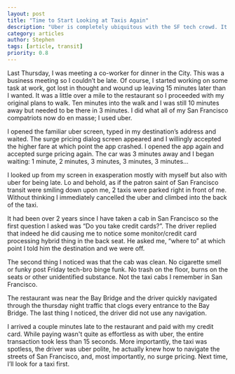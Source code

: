 ```yaml
---
layout: post
title: "Time to Start Looking at Taxis Again"
description: "Uber is completely ubiquitous with the SF tech crowd. It is time to give taxis a second chance."
category: articles
author: Stephen
tags: [article, transit]
priority: 0.8
---
```


Last Thursday, I was meeting a co-worker for dinner in the City. This was a business meeting so I couldn’t be late.
Of course, I started working on some task at work, got lost in thought and wound up leaving 15 minutes later than I wanted.
It was a little over a mile to the restaurant so I proceeded with my original plans to walk. Ten minutes into the walk
and I was still 10 minutes away but needed to be there in 3 minutes. I did what all of my San Francisco compatriots
now do en masse; I used uber.

I opened the familiar uber screen, typed in my destination’s address and waited. The surge pricing dialog screen
appeared and I willingly accepted the higher fare at which point the app crashed. I opened the app again and accepted
surge pricing again. The car was 3 minutes away and I began waiting: 1 minute, 2 minutes, 3 minutes, 3 minutes, 3 minutes...

I looked up from my screen in exasperation mostly with myself but also with uber for being late. Lo and behold, as if the
patron saint of San Francisco transit were smiling down upon me, 2 taxis were parked right in front of me. Without thinking
I immediately cancelled the uber and climbed into the back of the taxi.

It had been over 2 years since I have taken a cab in San Francisco so the first question I asked was “Do you take
credit cards?”. The driver replied that indeed he did causing me to notice some monitor/credit card processing hybrid
thing in the back seat. He asked me, “where to” at which point I told him the destination and we were off.

The second thing I noticed was that the cab was clean. No cigarette smell or funky post Friday tech-bro binge funk. No
trash on the floor, burns on the seats or other unidentified substance. Not the taxi cabs I remember
in San Francisco.


The restaurant was near the Bay Bridge and the driver quickly navigated through the thursday night traffic that
clogs every entrance to the Bay Bridge. The last thing I noticed, the driver did not use any navigation.

I arrived a couple minutes late to the restaurant and paid with my credit card. While paying wasn't quite as
effortless as with uber, the entire transaction took less than 15 seconds. More importantly, the taxi was spotless,
the driver was uber polite, he actually knew how to navigate the streets of San Francisco, and, most importantly,
no surge pricing.  Next time, I’ll look for a taxi first.
